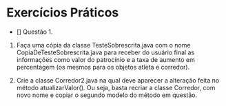 # Exercícios Práticos

- \[] Questão 1.
1. Faça uma cópia da classe TesteSobrescrita.java com o nome CopiaDeTesteSobrescrita.java
   para receber do usuário final as informações como valor do patrocínio e a taxa de aumento em
   percentagem (os mesmos para os objetos atleta e corredor).



2. Crie a classe Corredor2.java na qual deve aparecer a alteração feita no método
   atualizarValor(). Ou seja, basta recriar a classe Corredor, com novo nome e copiar o segundo
   modelo do método em questão.
